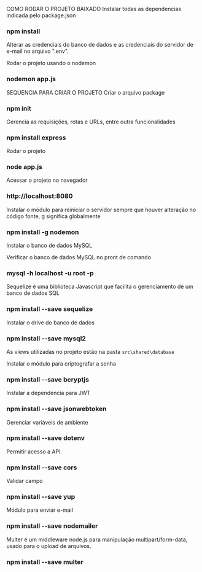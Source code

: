 COMO RODAR O PROJETO BAIXADO
Instalar todas as dependencias indicada pelo package.json
### npm install

Alterar as credenciais do banco de dados e as credenciais do servidor de e-mail no arquivo ".env".

Rodar o projeto usando o nodemon 
### nodemon app.js

SEQUENCIA PARA CRIAR O PROJETO
Criar o arquivo package
### npm init

Gerencia as requisições, rotas e URLs, entre outra funcionalidades
### npm install express

Rodar o projeto 
### node app.js

Acessar o projeto no navegador
### http://localhost:8080

Instalar o módulo para reiniciar o servidor sempre que houver alteração no código fonte, g significa globalmente
### npm install -g nodemon

Instalar o banco de dados MySQL

Verificar o banco de dados MySQL no pront de comando
### mysql -h localhost -u root -p

Sequelize é uma biblioteca Javascript que facilita o gerenciamento de um banco de dados SQL
### npm install --save sequelize

Instalar o drive do banco de dados
### npm install --save mysql2
As views utilizadas no projeto estão na pasta `src\shared\database`

Instalar o módulo para criptografar a senha
### npm install --save bcryptjs

Instalar a dependencia para JWT
### npm install --save jsonwebtoken

Gerenciar variáveis de ambiente
### npm install --save dotenv

Permitir acesso a API
### npm install --save cors

Validar campo
### npm install --save yup

Módulo para enviar e-mail
### npm install --save nodemailer

Multer é um middleware node.js para manipulação multipart/form-data, usado para o upload de arquivos. 
### npm install --save multer